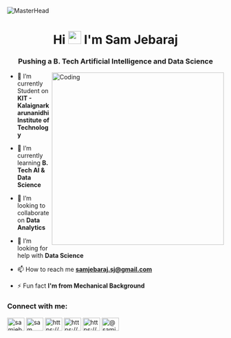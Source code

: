 ![MasterHead](http://t3.ftcdn.net/jpg/05/02/52/50/240_F_502525048_QXSrHXUczD9yoyep1wVTpOFH0SeXhsrU.jpg)

<h1 align="center">Hi <img src="https://raw.githubusercontent.com/iampavangandhi/iampavangandhi/master/gifs/Hi.gif" width="30px"> I'm Sam Jebaraj</h1>
<h3 align="center">Pushing a B. Tech Artificial Intelligence and Data Science</h3>

<img align="right" alt="Coding" width="400" src="https://t3.ftcdn.net/jpg/05/52/74/84/240_F_552748421_twUz7OpbxVm7Zr976kXmMlN5VxKF5BjJ.jpg">

- 🔭 I’m currently Student on **KIT - Kalaignarkarunanidhi Institute of Technology**
  
- 🌱 I’m currently learning **B. Tech AI & Data Science**

- 👯 I’m looking to collaborate on **Data Analytics**

- 🤝 I’m looking for help with **Data Science**

- 📫 How to reach me **samjebaraj.sj@gmail.com**

- ⚡ Fun fact **I'm from Mechanical Background**

 
<h3 align="left">Connect with me:</h3>
<p align="left">
<a href="https://twitter.com/samjeba" target="blank"><img align="center" src="https://raw.githubusercontent.com/rahuldkjain/github-profile-readme-generator/master/src/images/icons/Social/twitter.svg" alt="samjeba" height="30" width="40" /></a>
<a href="https://linkedin.com/in/sam jebaraj" target="blank"><img align="center" src="https://raw.githubusercontent.com/rahuldkjain/github-profile-readme-generator/master/src/images/icons/Social/linked-in-alt.svg" alt="sam jebaraj" height="30" width="40" /></a>
<a href="https://stackoverflow.com/users/https://stackoverflow.com/users/22418184" target="blank"><img align="center" src="https://raw.githubusercontent.com/rahuldkjain/github-profile-readme-generator/master/src/images/icons/Social/stack-overflow.svg" alt="https://stackoverflow.com/users/22418184" height="30" width="40" /></a>
<a href="https://kaggle.com/https://www.kaggle.com/samarms" target="blank"><img align="center" src="https://raw.githubusercontent.com/rahuldkjain/github-profile-readme-generator/master/src/images/icons/Social/kaggle.svg" alt="https://www.kaggle.com/samarms" height="30" width="40" /></a>
<a href="https://instagram.com/https://www.instagram.com/x_0.sam/" target="blank"><img align="center" src="https://raw.githubusercontent.com/rahuldkjain/github-profile-readme-generator/master/src/images/icons/Social/instagram.svg" alt="https://www.instagram.com/x_0.sam/" height="30" width="40" /></a>
<a href="https://medium.com/@samjebaraj1082001" target="blank"><img align="center" src="https://raw.githubusercontent.com/rahuldkjain/github-profile-readme-generator/master/src/images/icons/Social/medium.svg" alt="@samjebaraj1082001" height="30" width="40" /></a>
</p>
